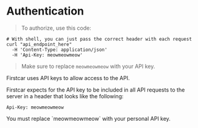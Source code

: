 # Authentication

> To authorize, use this code:

```shell
# With shell, you can just pass the correct header with each request
curl "api_endpoint_here"
  -H 'Content-Type: application/json'
  -H 'Api-Key: meowmeowmeow'
```

> Make sure to replace `meowmeowmeow` with your API key.

Firstcar uses API keys to allow access to the API.

Firstcar expects for the API key to be included in all API requests to the server in a header that looks like the following:

`Api-Key: meowmeowmeow`

<aside class="notice">
You must replace `meowmeowmeow` with your personal API key.
</aside>
